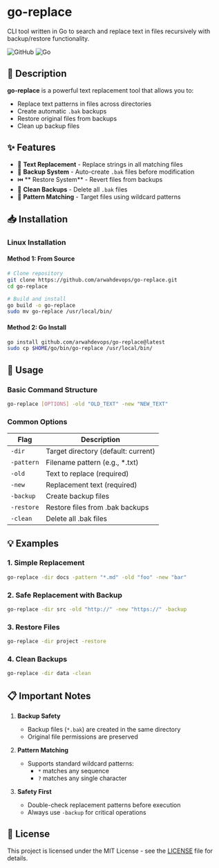 # go-replace

CLI tool written in Go to search and replace text in files recursively with backup/restore functionality.

![GitHub](https://img.shields.io/badge/License-MIT-blue)
![Go](https://img.shields.io/badge/Go-1.19%2B-success)

## 📝 Description

**go-replace** is a powerful text replacement tool that allows you to:
- Replace text patterns in files across directories
- Create automatic `.bak` backups
- Restore original files from backups
- Clean up backup files

## ✨ Features

- 🔄 **Text Replacement** - Replace strings in all matching files
- 💾 **Backup System** - Auto-create `.bak` files before modification
- ⏮️ ** Restore System** - Revert files from backups
- 🧹 **Clean Backups** - Delete all `.bak` files
- 📁 **Pattern Matching** - Target files using wildcard patterns

## 📥 Installation

### Linux Installation

#### Method 1: From Source
```bash
# Clone repository
git clone https://github.com/arwahdevops/go-replace.git
cd go-replace

# Build and install
go build -o go-replace
sudo mv go-replace /usr/local/bin/
```

#### Method 2: Go Install
```bash
go install github.com/arwahdevops/go-replace@latest
sudo cp $HOME/go/bin/go-replace /usr/local/bin/
```

## 🚀 Usage

### Basic Command Structure
```bash
go-replace [OPTIONS] -old "OLD_TEXT" -new "NEW_TEXT"
```

### Common Options
| Flag         | Description                          |
|--------------|--------------------------------------|
| `-dir`       | Target directory (default: current)  |
| `-pattern`   | Filename pattern (e.g., *.txt)       |
| `-old`       | Text to replace (required)           |
| `-new`       | Replacement text (required)          |
| `-backup`    | Create backup files                  |
| `-restore`   | Restore files from .bak backups      |
| `-clean`     | Delete all .bak files                |

## 💡 Examples

### 1. Simple Replacement
```bash
go-replace -dir docs -pattern "*.md" -old "foo" -new "bar"
```

### 2. Safe Replacement with Backup
```bash
go-replace -dir src -old "http://" -new "https://" -backup
```

### 3. Restore Files
```bash
go-replace -dir project -restore
```

### 4. Clean Backups
```bash
go-replace -dir data -clean
```

## 📋 Important Notes

1. **Backup Safety**
   - Backup files (`*.bak`) are created in the same directory
   - Original file permissions are preserved

2. **Pattern Matching**
   - Supports standard wildcard patterns:
     - `*` matches any sequence
     - `?` matches any single character

3. **Safety First**
   - Double-check replacement patterns before execution
   - Always use `-backup` for critical operations

## 📜 License

This project is licensed under the MIT License - see the [LICENSE](LICENSE) file for details.
